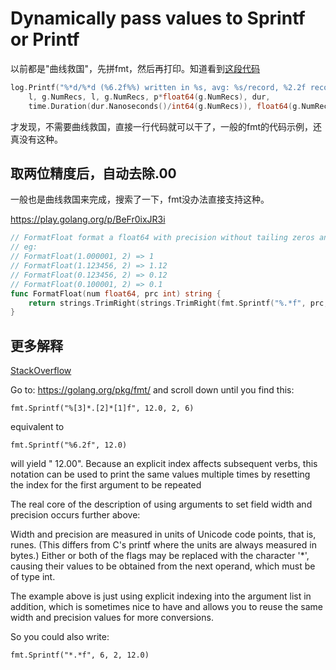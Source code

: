 
# Dynamically pass values to Sprintf or Printf

以前都是"曲线救国"，先拼fmt，然后再打印。知道看到[这段代码](https://github.com/bingoohuang/sqlite3perf/blob/master/generate.go#L187)

```go
log.Printf("%*d/%*d (%6.2f%%) written in %s, avg: %s/record, %2.2f records/s",
    l, g.NumRecs, l, g.NumRecs, p*float64(g.NumRecs), dur,
    time.Duration(dur.Nanoseconds()/int64(g.NumRecs)), float64(g.NumRecs)/dur.Seconds())
```

才发现，不需要曲线救国，直接一行代码就可以干了，一般的fmt的代码示例，还真没有这种。

## 取两位精度后，自动去除.00

一般也是曲线救国来完成，搜索了一下，fmt没办法直接支持这种。

https://play.golang.org/p/BeFr0ixJR3i

```go
// FormatFloat format a float64 with precision without tailing zeros and dot.
// eg:
// FormatFloat(1.000001, 2) => 1
// FormatFloat(1.123456, 2) => 1.12
// FormatFloat(0.123456, 2) => 0.12
// FormatFloat(0.100001, 2) => 0.1
func FormatFloat(num float64, prc int) string {
	return strings.TrimRight(strings.TrimRight(fmt.Sprintf("%.*f", prc, num), "0"), ".")
}
```

## 更多解释

[StackOverflow](https://stackoverflow.com/a/42308274)

Go to: https://golang.org/pkg/fmt/ and scroll down until you find this:

`fmt.Sprintf("%[3]*.[2]*[1]f", 12.0, 2, 6)`

equivalent to

`fmt.Sprintf("%6.2f", 12.0)`

will yield " 12.00". Because an explicit index affects subsequent verbs, this notation can be used to print the same values multiple times by resetting the index for the first argument to be repeated

The real core of the description of using arguments to set field width and precision occurs further above:

Width and precision are measured in units of Unicode code points, that is, runes. (This differs from C's printf where the units are always measured in bytes.) Either or both of the flags may be replaced with the character '*', causing their values to be obtained from the next operand, which must be of type int.

The example above is just using explicit indexing into the argument list in addition, which is sometimes nice to have and allows you to reuse the same width and precision values for more conversions.

So you could also write:

`fmt.Sprintf("*.*f", 6, 2, 12.0)`
